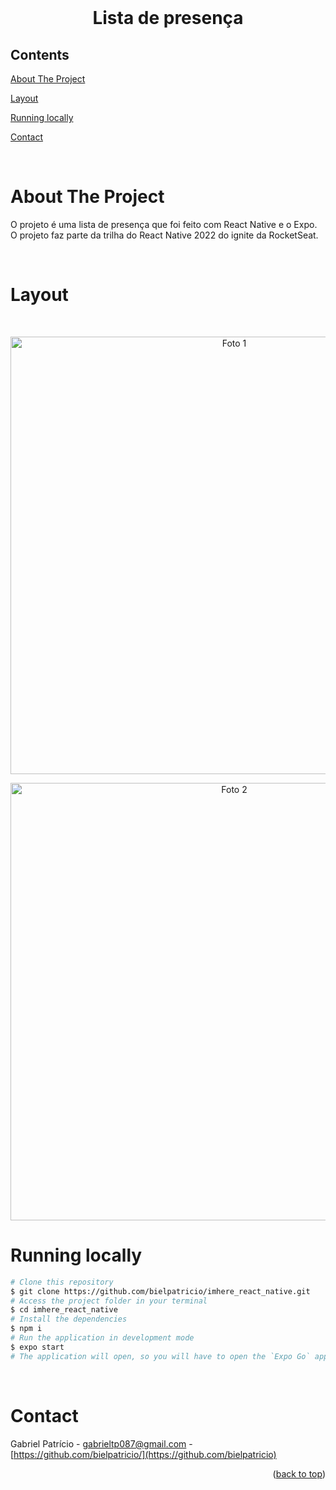 <div id="top"></div>

<!-- PROJECT LOGO -->

<br />
<div align="center">
  <h1 align="center">Lista de presença</h3>
</div>

<!-- TABLE OF CONTENTS -->

## Contents

<p align="center">
    <p><a href="#about-the-project" title=" go to About the Project">About The Project</a></p>
    <p><a href="#layout" title=" go to Layout">Layout</a></p>
    <p><a href="#running-locally" title=" go to Running locally">Running locally</a></p>
    <p><a href="#contact" title=" go to Contact">Contact</a></p>
  </p>

<br>


<!-- ABOUT THE PROJECT -->

# About The Project

O projeto é uma lista de presença que foi feito com React Native e o Expo. O projeto faz parte da trilha do React Native 2022 do ignite da RocketSeat.

<br>

# Layout


<br>

<p align="center" style="display: flex; align-items: flex-start; justify-content: center;">
  <img src="https://user-images.githubusercontent.com/32223762/212404843-41dc8dcd-1575-4555-b912-9d3f10d97092.png" alt="Foto 1"  height="700">
  <br>
  
<p align="center" style="display: flex; align-items: flex-start; justify-content: center;">
  <img src="https://user-images.githubusercontent.com/32223762/212404966-aee824b2-bda8-46e7-907e-5cc541e9acd1.png" alt="Foto 2"  height="700">


<br>

# Running locally

```bash
# Clone this repository
$ git clone https://github.com/bielpatricio/imhere_react_native.git
# Access the project folder in your terminal
$ cd imhere_react_native
# Install the dependencies
$ npm i
# Run the application in development mode
$ expo start
# The application will open, so you will have to open the `Expo Go` app on your smartphone and read the QR Code on your terminal
```

<br>

# Contact

Gabriel Patrício - gabrieltp087@gmail.com - [https://github.com/bielpatricio/](https://github.com/bielpatricio)

<p align="right">(<a href="#top">back to top</a>)</p>

